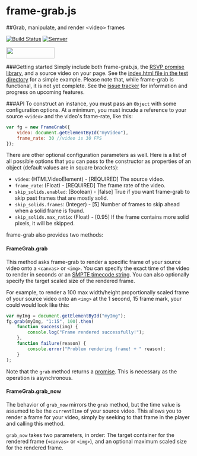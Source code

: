 frame-grab.js
=============

##Grab, manipulate, and render &lt;video> frames

[![Build Status](https://travis-ci.org/rnicholus/frame-grab.js.svg?branch=master)](https://travis-ci.org/rnicholus/frame-grab.js)
[![Semver](http://img.shields.io/SemVer/2.0.0.png)](http://semver.org/spec/v2.0.0.html)

<img src="http://benschwarz.github.io/bower-badges/badge@2x.png" width="130" height="30">


###Getting started
Simply include both frame-grab.js, the [RSVP promise library][rsvp], and a source video
on your page.  See the [index.html file in the test directory][testindex]
for a simple example.  Please note that, while frame-grab is functional, it is not
yet complete.  See the [issue tracker][issues] for information and progress
on upcoming features.

###API
To construct an instance, you must pass an `Object` with some configuration options.
At a minimum, you must incude a reference to your source `<video>` and the video's
frame-rate, like this:

```javascript
var fg = new FrameGrab({
    video: document.getElementById("myVideo"),
    frame_rate: 30 //video is 30 FPS
});
```

There are other optional configuration parameters as well.  Here is a list of all
possible options that you can pass to the constructor as properties of an object
(default values are in square brackets):
- `video`: (HTMLVideoElement) - [REQUIRED] The source video.
- `frame_rate`: (Float) - [REQUIRED] The frame rate of the video.
- `skip_solids.enabled`: (Boolean) - [false] True if you want frame-grab to skip past frames that are mostly solid.
- `skip_solids.frames`: (Integer) - [5] Number of frames to skip ahead when a solid frame is found.
- `skip_solids.max_ratio`: (Float) - [0.95] If the frame contains more solid pixels, it will be skipped.


frame-grab also provides two methods:

#### FrameGrab.grab
This method asks frame-grab to render a specific frame of your source video onto
a `<canvas>` or `<img>`.  You can specify the exact time of the video to render in seconds
or an [SMPTE timecode string][timecode].  You can also optionally specify the
target scaled size of the rendered frame.

For example, to render a 100 max width/height proportionally scaled frame of your
source video onto an `<img>` at the 1 second, 15 frame mark, your could would
look like this:

```javascript
var myImg = document.getElementById("myImg");
fg.grab(myImg, "1:15", 100).then(
    function success(img) {
        console.log("Frame rendered successfully!");
    },
    function failure(reason) {
        console.error("Problem rendering frame! + " reason);
    }
);
```

Note that the `grab` method returns a [promise][promise].  This is necessary as
the operation is asynchronous.



#### FrameGrab.grab_now
The behavior of `grab_now` mirrors the `grab` method, but the time value is assumed to
be the `currentTime` of your source video.  This allows you to render a frame
for your video, simply by seeking to that frame in the player and calling this method.

`grab_now` takes two parameters, in order: The target container for the rendered frame
(`<canvas>` or `<img>`), and an optional maximum scaled size for the rendered frame.


[issues]: https://github.com/rnicholus/frame-grab.js/issues
[promise]: http://promises-aplus.github.io/promises-spec/
[rsvp]: https://github.com/tildeio/rsvp.js/tree/master
[testindex]: https://github.com/rnicholus/frame-grab.js/blob/master/test/index.html
[timecode]: https://documentation.apple.com/en/finalcutpro/usermanual/index.html#chapter=D%26section=5%26tasks=true
